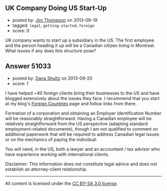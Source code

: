 ## UK Company Doing US Start-Up

- posted by: [Jim Thompson](https://stackexchange.com/users/-1/27946-jim-thompson) on 2013-09-19
- tagged: `legal`, `getting-started`, `foreign`
- score: 0

<p>UK company wants to start up a subsidiary in the US.  The first employee and the person heading it up will be a Canadian citizen living in Montreal. What issues if any does this structure pose?</p>



## Answer 51033

- posted by: [Dana Shultz](https://stackexchange.com/users/-1/1841-dana-shultz) on 2013-09-20
- score: 1

<p>I have helped ~40 foreign clients bring their businesses to the US and have blogged extensively about the issues they face. I recommend that you start at my blog's <a href="http://danashultz.com/blog/foreign-countries/" rel="nofollow">Foreign Countries</a> page and follow links from there.</p>

<p>Formation of a corporation and obtaining an Employer Identification Number will be reasonably straightforward. Having a Canadian employee will be relatively straightforward from the US perspective (adapting standard employment-related documents), though I am not qualified to comment on additional paperwork that will be required to address Canadian legal issues or on the mechanics of paying the individual.</p>

<p>You will need, in the US, both a lawyer and an accountant / tax advisor who have experience working with international clients.</p>

<p>Disclaimer: This information does not constitute legal advice and does not establish an attorney-client relationship.</p>




---

All content is licensed under the [CC BY-SA 3.0 license](https://creativecommons.org/licenses/by-sa/3.0/).
